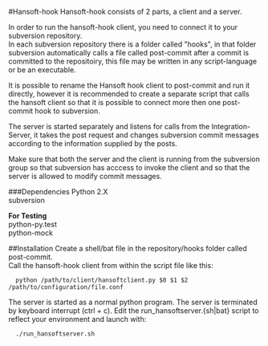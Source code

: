 #Hansoft-hook
Hansoft-hook consists of 2 parts, a client and a server. 

In order to run the hansoft-hook client, you need to connect it to your subversion repository.  
In each subversion repository there is a folder called "hooks", in that folder subversion automatically calls a file called post-commit after a commit is committed to the repositoiry, this file may be written in any script-language or be an executable.

It is possible to rename the Hansoft hook client to post-commit and run it directly, however it is recommended to create a separate script that calls the hansoft client so that it is possible to connect more then one post-commit hook to subversion. 

The server is started separately and listens for calls from the Integration-Server, it takes the post request and changes subversion commit messages according to the information supplied by the posts.

Make sure that both the server and the client is running from the subversion group so that subversion has acccess to invoke the client and so that the server is allowed to modify commit messages.

###Dependencies
Python 2.X  
subversion

**For Testing**  
python-py.test   
python-mock  
  
##Installation
Create a shell/bat file in the repository/hooks folder called post-commit.  
Call the hansoft-hook client from within the script file like this: 
```shell
  python /path/to/client/hansoftclient.py $0 $1 $2 /path/to/configuration/file.conf
```  

The server is started as a normal python program. The server is terminated by keyboard interrupt (ctrl + c).
Edit the run_hansoftserver.{sh|bat} script to reflect your environment and launch with:

```shell
  ./run_hansoftserver.sh
```  

